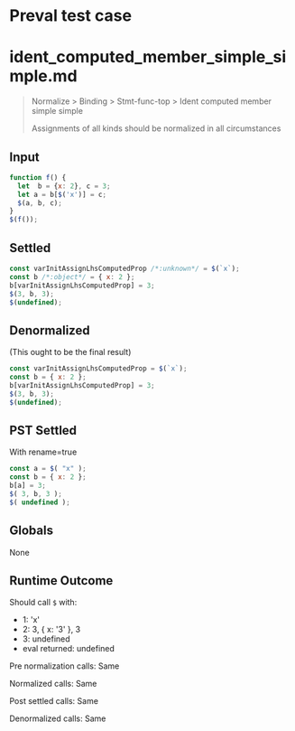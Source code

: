 # Preval test case

# ident_computed_member_simple_simple.md

> Normalize > Binding > Stmt-func-top > Ident computed member simple simple
>
> Assignments of all kinds should be normalized in all circumstances

## Input

`````js filename=intro
function f() {
  let  b = {x: 2}, c = 3;
  let a = b[$('x')] = c;
  $(a, b, c);
}
$(f());
`````


## Settled


`````js filename=intro
const varInitAssignLhsComputedProp /*:unknown*/ = $(`x`);
const b /*:object*/ = { x: 2 };
b[varInitAssignLhsComputedProp] = 3;
$(3, b, 3);
$(undefined);
`````


## Denormalized
(This ought to be the final result)

`````js filename=intro
const varInitAssignLhsComputedProp = $(`x`);
const b = { x: 2 };
b[varInitAssignLhsComputedProp] = 3;
$(3, b, 3);
$(undefined);
`````


## PST Settled
With rename=true

`````js filename=intro
const a = $( "x" );
const b = { x: 2 };
b[a] = 3;
$( 3, b, 3 );
$( undefined );
`````


## Globals


None


## Runtime Outcome


Should call `$` with:
 - 1: 'x'
 - 2: 3, { x: '3' }, 3
 - 3: undefined
 - eval returned: undefined

Pre normalization calls: Same

Normalized calls: Same

Post settled calls: Same

Denormalized calls: Same
